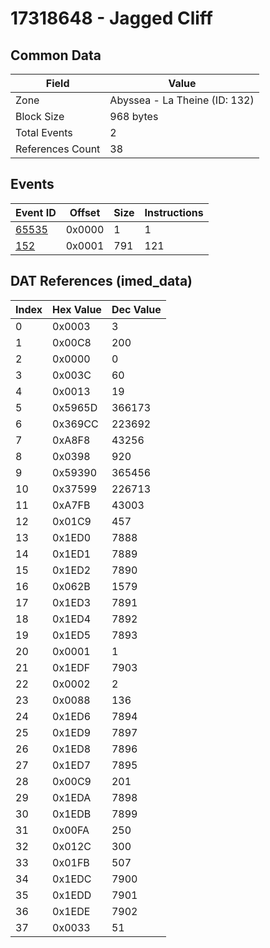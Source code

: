 # 17318648 - Jagged Cliff

## Common Data

| Field            | Value                         |
|------------------|-------------------------------|
| Zone             | Abyssea - La Theine (ID: 132) |
| Block Size       | 968 bytes                     |
| Total Events     | 2                             |
| References Count | 38                            |

## Events

| Event ID            | Offset   |   Size |   Instructions |
|---------------------|----------|--------|----------------|
| [65535](./65535.md) | 0x0000   |      1 |              1 |
| [152](./152.md)     | 0x0001   |    791 |            121 |

## DAT References (imed_data)

|   Index | Hex Value   |   Dec Value |
|---------|-------------|-------------|
|       0 | 0x0003      |           3 |
|       1 | 0x00C8      |         200 |
|       2 | 0x0000      |           0 |
|       3 | 0x003C      |          60 |
|       4 | 0x0013      |          19 |
|       5 | 0x5965D     |      366173 |
|       6 | 0x369CC     |      223692 |
|       7 | 0xA8F8      |       43256 |
|       8 | 0x0398      |         920 |
|       9 | 0x59390     |      365456 |
|      10 | 0x37599     |      226713 |
|      11 | 0xA7FB      |       43003 |
|      12 | 0x01C9      |         457 |
|      13 | 0x1ED0      |        7888 |
|      14 | 0x1ED1      |        7889 |
|      15 | 0x1ED2      |        7890 |
|      16 | 0x062B      |        1579 |
|      17 | 0x1ED3      |        7891 |
|      18 | 0x1ED4      |        7892 |
|      19 | 0x1ED5      |        7893 |
|      20 | 0x0001      |           1 |
|      21 | 0x1EDF      |        7903 |
|      22 | 0x0002      |           2 |
|      23 | 0x0088      |         136 |
|      24 | 0x1ED6      |        7894 |
|      25 | 0x1ED9      |        7897 |
|      26 | 0x1ED8      |        7896 |
|      27 | 0x1ED7      |        7895 |
|      28 | 0x00C9      |         201 |
|      29 | 0x1EDA      |        7898 |
|      30 | 0x1EDB      |        7899 |
|      31 | 0x00FA      |         250 |
|      32 | 0x012C      |         300 |
|      33 | 0x01FB      |         507 |
|      34 | 0x1EDC      |        7900 |
|      35 | 0x1EDD      |        7901 |
|      36 | 0x1EDE      |        7902 |
|      37 | 0x0033      |          51 |

